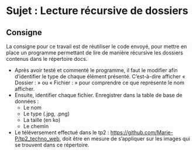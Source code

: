 # Sujet : Lecture récursive de dossiers
## Consigne

La consigne pour ce travail est de réutiliser le code envoyé, pour mettre en place un programme permettant de lire de manière récursive les dossiers contenus dans le répertoire docs.

* Après avoir testé et commenté le programme, il faut le modifier afin d’identifier le type de chaque élément présenté. C’est-à-dire afficher « Dossier : » ou « Fichier : » pour comprendre ce que représente le nom afficher.
* Ensuite, identifier chaque fichier. Enregistrer dans la table de base de données : 
  * Le nom
  * Le type (.jpg, .png)
  * La taille (en ko)
  * Le chemin
* Le téléversement effectué dans le tp2 : https://github.com/Marie-P/tp2_techno_web, doit être en mesure de s’appliquer sur les images qui se trouvent dans ce répertoire.  
